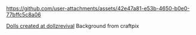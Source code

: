 


https://github.com/user-attachments/assets/42e47a81-e53b-4650-b0e0-77bffc5c8a06

[Dolls created at dollzrevival](https://dollzrevival.neocities.org/) 
Background from craftpix
